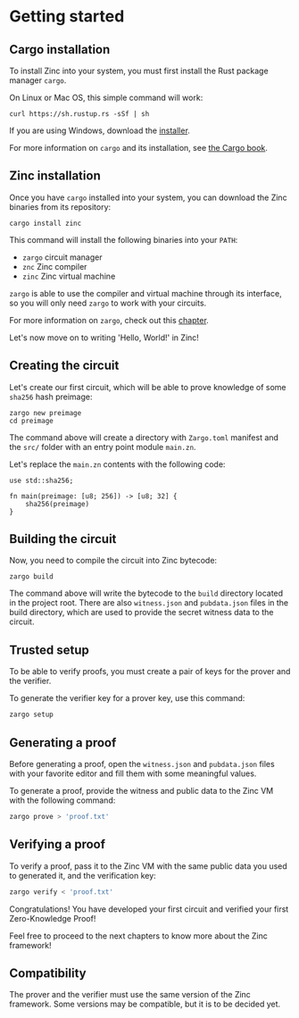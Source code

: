 # Getting started

## Cargo installation

To install Zinc into your system, you must first install the Rust package manager `cargo`.

On Linux or Mac OS, this simple command will work:

`curl https://sh.rustup.rs -sSf | sh`

If you are using Windows, download the [installer](https://win.rustup.rs/).

For more information on `cargo` and its installation, see
[the Cargo book](https://doc.rust-lang.org/cargo/getting-started/installation.html).

## Zinc installation

Once you have `cargo` installed into your system, you can download the Zinc
binaries from its repository:

`cargo install zinc`

This command will install the following binaries into your `PATH`:

- `zargo` circuit manager
- `znc` Zinc compiler
- `zinc` Zinc virtual machine

`zargo` is able to use the compiler and virtual machine through its interface,
so you will only need `zargo` to work with your circuits.

For more information on `zargo`, check out this [chapter](./09-zargo-circuit-manager/00-overview.md).

Let's now move on to writing 'Hello, World!' in Zinc!

## Creating the circuit

Let's create our first circuit, which will be able to prove knowledge of
some `sha256` hash preimage:

```
zargo new preimage
cd preimage
```

The command above will create a directory with `Zargo.toml` manifest and the `src/`
folder with an entry point module `main.zn`.

Let's replace the `main.zn` contents with the following code:

```rust,no_run,noplaypen
use std::sha256;

fn main(preimage: [u8; 256]) -> [u8; 32] {
    sha256(preimage)
}
```

## Building the circuit

Now, you need to compile the circuit into Zinc bytecode:

`zargo build`

The command above will write the bytecode to the `build` directory located in
the project root. There are also `witness.json` and `pubdata.json` files in the
build directory, which are used to provide the secret witness data to the circuit.

## Trusted setup

To be able to verify proofs, you must create a pair of keys for the prover and
the verifier.

To generate the verifier key for a prover key, use this command:

```bash
zargo setup
```

## Generating a proof

Before generating a proof, open the `witness.json` and `pubdata.json` files with
your favorite editor and fill them with some meaningful values.

To generate a proof, provide the witness and public data to the Zinc VM with
the following command:

```bash
zargo prove > 'proof.txt'
```

## Verifying a proof

To verify a proof, pass it to the Zinc VM with the same public data you used to
generated it, and the verification key:

```bash
zargo verify < 'proof.txt'
```

Congratulations! You have developed your first circuit and verified your first
Zero-Knowledge Proof!

Feel free to proceed to the next chapters to know more about the Zinc framework!

## Compatibility

The prover and the verifier must use the same version of the Zinc framework.
Some versions may be compatible, but it is to be decided yet.
